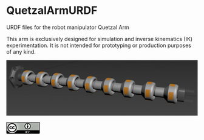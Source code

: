 # QuetzalArmURDF
URDF files for the robot manipulator Quetzal Arm 

This arm is exclusively designed for simulation and inverse kinematics (IK) experimentation. It is not intended for prototyping or production purposes of any kind.


![Quetzal arm](docs/QuetzalArm.jpeg)


![License](docs/cc_lic.png)
